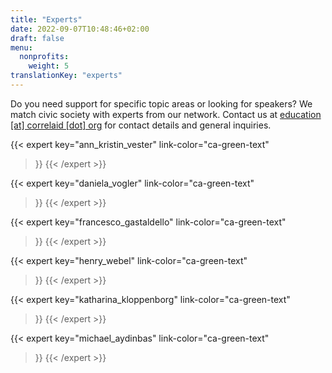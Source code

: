 ```yaml
---
title: "Experts"
date: 2022-09-07T10:48:46+02:00
draft: false
menu:
  nonprofits:
    weight: 5
translationKey: "experts"
---
```



Do you need support for specific topic areas or looking for speakers? We match civic society with experts from our network. Contact us at [education [at] correlaid [dot] org](mailto:education@correlaid.org) for contact details and general inquiries.

{{< expert
    key="ann_kristin_vester"
    link-color="ca-green-text"
>}}
{{< /expert >}}

{{< expert
    key="daniela_vogler"
    link-color="ca-green-text"
>}}
{{< /expert >}}

{{< expert
    key="francesco_gastaldello"
    link-color="ca-green-text"
>}}
{{< /expert >}}

{{< expert
    key="henry_webel"
    link-color="ca-green-text"
>}}
{{< /expert >}}

{{< expert
    key="katharina_kloppenborg"
    link-color="ca-green-text"
>}}
{{< /expert >}}

{{< expert
    key="michael_aydinbas"
    link-color="ca-green-text"
>}}
{{< /expert >}}
